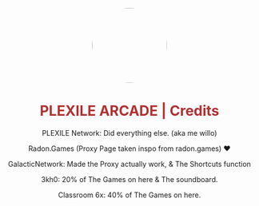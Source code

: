 
<p align="center">
<kbd>
<img style="border-radius:50%" height="150px" src="/public/images/plexilearcade.png">
</kbd>
</p>
<h1 align="center" style="color: #b03232;">PLEXILE ARCADE | Credits</h1>
<p align="center">PLEXILE Network: Did everything else. (aka me willo)</p>
<p align="center">Radon.Games (Proxy Page taken inspo from radon.games) ❤️</p>
<p align="center">GalacticNetwork: Made the Proxy actually work, & The Shortcuts function</p>
<p align="center">3kh0: 20% of The Games on here & The soundboard.</p>
<p align="center">Classroom 6x: 40% of The Games on here.</p>
